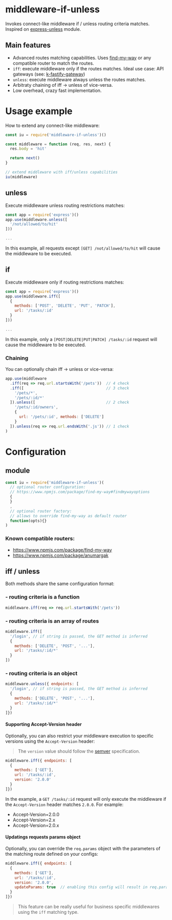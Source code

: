 # middleware-if-unless
Invokes connect-like middleware if / unless routing criteria matches. Inspired on [express-unless](https://www.npmjs.com/package/express-unless) module.  

## Main features
- Advanced routes matching capabilities. Uses [find-my-way](https://www.npmjs.com/package/find-my-way) or any compatible router to match the routes. 
- `iff`: execute middleware only if the routes matches. Ideal use case: API gateways (see: [k-fastify-gateway](https://www.npmjs.com/package/k-fastify-gateway))
- `unless`: execute middleware always unless the routes matches.
- Arbitraty chaining of iff -> unless of vice-versa.
- Low overhead, crazy fast implementation. 


# Usage example
How to extend any connect-like middleware:
```js 
const iu = require('middleware-if-unless')()

const middleware = function (req, res, next) {
  res.body = 'hit'

  return next()
}

// extend middleware with iff/unless capabilities
iu(middleware)
```
## unless
Execute middleware unless routing restrictions matches:
```js
const app = require('express')()
app.use(middleware.unless([
  '/not/allowed/to/hit'
]))

...
```
In this example, all requests except `[GET] /not/allowed/to/hit` will cause the middleware to be executed.

## if
Execute middleware only if routing restrictions matches:
```js
const app = require('express')()
app.use(middleware.iff([
  {
    methods: ['POST', 'DELETE', 'PUT', 'PATCH'],
    url: '/tasks/:id'
  }
]))

...
```
In this example, only a `[POST|DELETE|PUT|PATCH] /tasks/:id` request will cause the middleware to be executed.
### Chaining
You can optionally chain iff -> unless or vice-versa:
```js
app.use(middleware
  .iff(req => req.url.startsWith('/pets'))  // 4 check
  .iff([                                    // 3 check
    '/pets/*',
    '/pets/:id/*'
  ]).unless([                               // 2 check
    '/pets/:id/owners',
    {
      url: '/pets/:id', methods: ['DELETE'] 
    }
  ]).unless(req => req.url.endsWith('.js')) // 1 check
)
```
# Configuration
## module
```js
const iu = require('middleware-if-unless')(
  // optional router configuration: 
  // https://www.npmjs.com/package/find-my-way#findmywayoptions
  {
  }
  , 
  // optional router factory:
  // allows to override find-my-way as default router
  function(opts){}
)
```
### Known compatible routers:
- https://www.npmjs.com/package/find-my-way
- https://www.npmjs.com/package/anumargak

## iff / unless
Both methods share the same configuration format:

### - routing criteria is a function 
```js
middleware.iff(req => req.url.startsWith('/pets'))
```
### - routing criteria is an array of routes
```js
middleware.iff([
  '/login', // if string is passed, the GET method is inferred
  {
    methods: ['DELETE', 'POST', '...'],
    url: '/tasks/:id/*'
  }
])
```
### - routing criteria is an object
```js
middleware.unless({ endpoints: [
  '/login', // if string is passed, the GET method is inferred
  {
    methods: ['DELETE', 'POST', '...'],
    url: '/tasks/:id/*'
  }
]})
```
#### Supporting Accept-Version header
Optionally, you can also restrict your middleware execution to specific versions using the `Accept-Version` header:
> The `version` value should follow the [semver](https://semver.org/) specification.
```js
middleware.iff({ endpoints: [
  {
    methods: ['GET'],
    url: '/tasks/:id',
    version: '2.0.0'
  }
]})
```
In the example, a `GET /tasks/:id` request will only execute the middleware if the `Accept-Version` header matches `2.0.0`. For example:
- Accept-Version=2.0.0
- Accept-Version=2.x
- Accept-Version=2.0.x

#### Updatings requests params object
Optionally, you can override the `req.params` object with the parameters of the matching route defined on your configs:
```js
middleware.iff({ endpoints: [
  {
    methods: ['GET'],
    url: '/tasks/:id',
    version: '2.0.0',
    updateParams: true  // enabling this config will result in req.params = {id: ...}
  }
]})
```
> This feature can be really useful for business specific middlewares using the `iff` matching type.